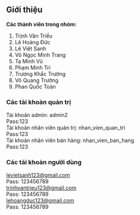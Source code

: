 ## Giới thiệu
**Các thành viên trong nhóm:**
1) Trịnh Văn Triều
2) Lê Hoàng Đức
3) Lê Việt Sanh
4) Võ Ngọc Minh Trang
5) Tạ Minh Vũ
6) Phạm Minh Trí 
7) Trương Khắc Trường
8) Võ Quang Trường
9) Phan Quốc Toàn
### Các tài khoản quản trị
Tài khoản admin: admin2  
Pass:123  
Tài khoản nhân viên quản trị: nhan_vien_quan_tri  
Pass:123  
Tài khoản nhân viên bán hàng: nhan_vien_ban_hang  
Pass:123  
### Các tài khoản người dùng
levietsanh123@gmail.com  
Pass: 123456789  
trinhvantrieu123@gmail.com  
Pass: 123456789  
lehoangduc123@gmail.com  
Pass: 123456789  
